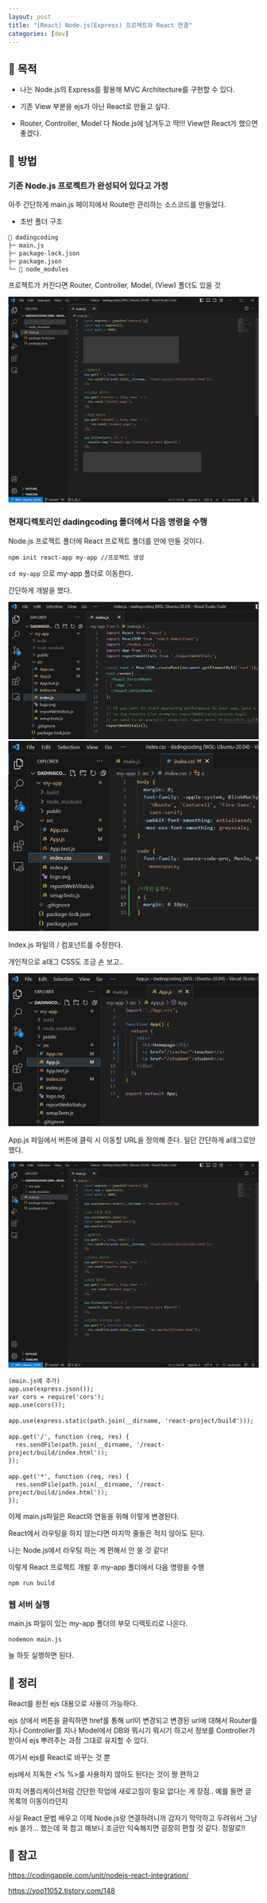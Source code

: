 ```yaml
---
layout: post
title: "[React] Node.js(Express) 프로젝트와 React 연결"
categories: [dev]
---
```


## 🧦 목적

- 나는 Node.js의 Express를 활용해 MVC Architecture를 구현할 수 있다.

- 기존 View 부분을 ejs가 아닌 React로 만들고 싶다.

- Router, Controller, Model 다 Node.js에 남겨두고 딱!!! View만 React가 했으면 좋겠다.

## 🧦 방법

### 기존 Node.js 프로젝트가 완성되어 있다고 가정

아주 간단하게 main.js 페이지에서 Route만 관리하는 소스코드를 만들었다.

- 초반 폴더 구조

```
📂 dadingcoding
├─ main.js
├─ package-lock.json
├─ package.json
└─ 📂 node_modules
```

프로젝트가 커진다면 Router, Controller, Model, (View) 폴더도 있을 것

<img src="/attachment/230622/main-js-file-first.png">

### 현재디렉토리인 dadingcoding 폴더에서 다음 명령을 수행

Node.js 프로젝트 폴더에 React 프로젝트 폴더를 안에 만들 것이다.

```
npm init react-app my-app //프로젝트 생성
```

`cd my-app` 으로 my-app 폴더로 이동한다.

간단하게 개발을 했다.

<img src="/attachment/230622/Index-js-file.PNG">

<img src="/attachment/230622/Index-css-file.PNG">

Index.js 파일의 /<App /> 컴포넌트를 수정한다.

개인적으로 a태그 CSS도 조금 손 보고..

<img src="/attachment/230622/App-js-file.PNG">

App.js 파일에서 버튼에 클릭 시 이동할 URL을 정의해 준다. 일단 간단하게 a태그로만 했다.

<img src="/attachment/230622/main-js-file.PNG">

```
(main.js에 추가)
app.use(express.json());
var cors = require('cors');
app.use(cors());

app.use(express.static(path.join(__dirname, 'react-project/build')));

app.get('/', function (req, res) {
  res.sendFile(path.join(__dirname, '/react-project/build/index.html'));
});

app.get('*', function (req, res) {
  res.sendFile(path.join(__dirname, '/react-project/build/index.html'));
});
```

이제 main.js파일은 React와 연동을 위해 이렇게 변경된다.

React에서 라우팅을 하지 않는다면 마지막 줄들은 적지 않아도 된다.

나는 Node.js에서 라우팅 하는 게 편해서 안 쓸 것 같다!

이렇게 React 프로젝트 개발 후 my-app 폴더에서 다음 명령을 수행

```
npm run build
```

### 웹 서버 실행

main.js 파일이 있는 my-app 폴더의 부모 디렉토리로 나온다.

```
nodemon main.js
```

늘 하듯 실행하면 된다.

## 🧦 정리

React를 완전 ejs 대용으로 사용이 가능하다.

ejs 상에서 버튼을 클릭하면 href를 통해 url이 변경되고 변경된 url에 대해서 Router를 지나 Controller를 지나 Model에서 DB와 뭐시기 뭐시기 하고서 정보를 Controller가 받아서 ejs 뿌려주는 과정 그대로 유지할 수 있다.

여기서 ejs를 React로 바꾸는 것 뿐

ejs에서 지독한 <% %>를 사용하지 않아도 된다는 것이 짱 편하고

마치 어플리케이션처럼 간단한 작업에 새로고침이 필요 없다는 게 장점.. 예를 들면 글 목록의 이동이라던지

사실 React 문법 배우고 이제 Node.js랑 연결하려니까 갑자기 막막하고 두려워서 그냥 ejs 쓸가... 했는데 꾹 참고 해보니 조금만 익숙해지면 굉장히 편할 것 같다. 정말로!!

## 🧦 참고

<https://codingapple.com/unit/nodejs-react-integration/>

<https://yoo11052.tistory.com/148>